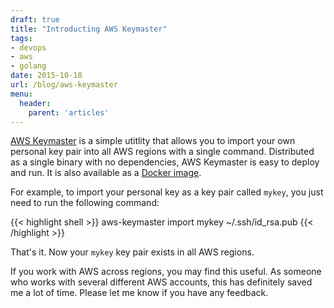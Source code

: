 ```yaml
---
draft: true
title: "Introducting AWS Keymaster"
tags:
- devops
- aws
- golang
date: 2015-10-18
url: /blog/aws-keymaster
menu:
  header:
    parent: 'articles'
---
```


<!-- big aws user -->
<!-- there are a lot of regions -->
<!-- most aws services support regions -->
<!-- each region has its own api endpoint -->
<!-- resources in each region are independent -->
<!-- if you create an ec2 instance in the us-east-1 region, you won't see it in the us-west-2 -->

<!-- key pairs are used to log in to your ec2 instances -->
<!-- when you launch and ec2 instance, you specify a key pair -->
<!-- you must have the private key on the machine you are logging in from -->

<!-- rather than creating a new key pair in each region, amazon allows you to import your own key -->

<!-- this can be a pain if you need to work across regions -->

<!-- https://alestic.com/2010/10/ec2-ssh-keys/ -->

<!-- https://github.com/ryane/aws-keymaster -->
<!-- http://blog.ranman.org/cleaning-up-aws-with-boto3/?utm_content=20552008&utm_medium=social&utm_source=twitter -->

[AWS Keymaster](https://github.com/ryane/aws-keymaster) is a simple utitlity that allows you to import your own personal key pair into all AWS regions with a single command. Distributed as a single binary with no dependencies, AWS Keymaster is easy to deploy and run. It is also available as a [Docker image](https://hub.docker.com/r/ryane/aws-keymaster/).

For example, to import your personal key as a key pair called `mykey`, you just need to run the following command:

{{< highlight shell >}}
aws-keymaster import mykey ~/.ssh/id_rsa.pub
{{< /highlight >}}

That's it. Now your `mykey` key pair exists in all AWS regions.

If you work with AWS across regions, you may find this useful. As someone who works with several different AWS accounts, this has definitely saved me a lot of time. Please let me know if you have any feedback.
